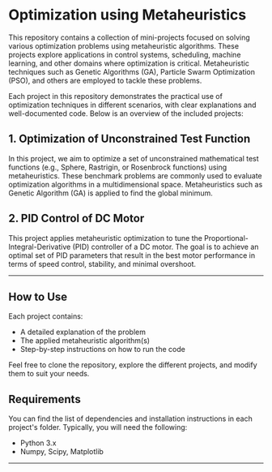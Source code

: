 # Optimization using Metaheuristics 

This repository contains a collection of mini-projects focused on solving various optimization problems using metaheuristic algorithms. These projects explore applications in control systems, scheduling, machine learning, and other domains where optimization is critical. Metaheuristic techniques such as Genetic Algorithms (GA), Particle Swarm Optimization (PSO), and others are employed to tackle these problems.

Each project in this repository demonstrates the practical use of optimization techniques in different scenarios, with clear explanations and well-documented code. Below is an overview of the included projects:

## 1. Optimization of Unconstrained Test Function
In this project, we aim to optimize a set of unconstrained mathematical test functions (e.g., Sphere, Rastrigin, or Rosenbrock functions) using metaheuristics. These benchmark problems are commonly used to evaluate optimization algorithms in a multidimensional space. Metaheuristics such as Genetic Algorithm (GA) is applied to find the global minimum.

## 2. PID Control of DC Motor
This project applies metaheuristic optimization to tune the Proportional-Integral-Derivative (PID) controller of a DC motor. The goal is to achieve an optimal set of PID parameters that result in the best motor performance in terms of speed control, stability, and minimal overshoot.

---

## How to Use

Each project contains:
- A detailed explanation of the problem
- The applied metaheuristic algorithm(s)
- Step-by-step instructions on how to run the code

Feel free to clone the repository, explore the different projects, and modify them to suit your needs.

## Requirements

You can find the list of dependencies and installation instructions in each project's folder. Typically, you will need the following:
- Python 3.x
- Numpy, Scipy, Matplotlib
---

